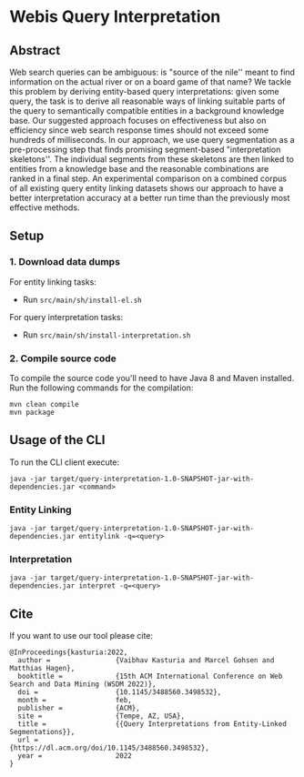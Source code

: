 # Webis Query Interpretation

## Abstract 
Web search queries can be ambiguous: is "source of the nile'' meant to find information on the actual river or on a board game of that name? We tackle this problem by deriving entity-based query interpretations: given some query, the task is to derive all reasonable ways of linking suitable parts of the query to semantically compatible entities in a background knowledge base. Our suggested approach focuses on effectiveness but also on efficiency since web search response times should not exceed some hundreds of milliseconds. In our approach, we use query segmentation as a pre-processing step that finds promising segment-based "interpretation skeletons''. The individual segments from these skeletons are then linked to entities from a knowledge base and the reasonable combinations are ranked in a final step. An experimental comparison on a combined corpus of all existing query entity linking datasets shows our approach to have a better interpretation accuracy at a better run time than the previously most effective methods.

## Setup

### 1. Download data dumps

For entity linking tasks:
* Run `src/main/sh/install-el.sh` 

For query interpretation tasks:
* Run `src/main/sh/install-interpretation.sh`

### 2. Compile source code

To compile the source code you'll need to have Java 8 and Maven installed. 
Run the following commands for the compilation:

```
mvn clean compile 
mvn package
```

## Usage of the CLI

To run the CLI client execute:  
```
java -jar target/query-interpretation-1.0-SNAPSHOT-jar-with-dependencies.jar <command>
```

### Entity Linking

```
java -jar target/query-interpretation-1.0-SNAPSHOT-jar-with-dependencies.jar entitylink -q=<query>
```

### Interpretation

```
java -jar target/query-interpretation-1.0-SNAPSHOT-jar-with-dependencies.jar interpret -q=<query>
```

## Cite

If you want to use our tool please cite: 

```
@InProceedings{kasturia:2022,
  author =                {Vaibhav Kasturia and Marcel Gohsen and Matthias Hagen},
  booktitle =             {15th ACM International Conference on Web Search and Data Mining (WSDM 2022)},
  doi =                   {10.1145/3488560.3498532},
  month =                 feb,
  publisher =             {ACM},
  site =                  {Tempe, AZ, USA},
  title =                 {{Query Interpretations from Entity-Linked Segmentations}},
  url =                   {https://dl.acm.org/doi/10.1145/3488560.3498532},
  year =                  2022
}
```
